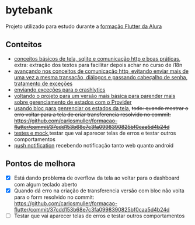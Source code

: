 # bytebank
Projeto utilizado para estudo durante a [formação Flutter da Alura]([https://www.alura.com.br/formacao-flutter](http://web.archive.org/web/20220528221851/https://www.alura.com.br/formacao-flutter))

## Conteitos

- [conceitos básicos de tela, sqlite e comunicação http e boas práticas](https://github.com/carlosmuller/formacao-flutter/compare/9568db2b4e8f639ac80eb90c434063049460e95d..3e4550b38b850be8de204f98da80d2af3db51150), extra: extração dos textos para facilitar depois achar no curso de i18n
- [avançando nos conceitos de comunicação http, evitando enviar mais de uma vez a mesma transação, diálogos e passando cabeçalho de senha, tratamento de exceções](https://github.com/carlosmuller/formacao-flutter/compare/v1.3-flutter-web-api...v1.4-flutter-comunicacao-http)
- [enviando exceções para o crashlytics](https://github.com/carlosmuller/formacao-flutter/compare/v1.4-flutter-comunicacao-http...v1.5-flutter-firebase-crashlytics-relatorios-tempo-real)
- [voltando o projeto para um versão mais básica para parender mais sobre gerenciamento de estados com o Provider](https://github.com/carlosmuller/formacao-flutter/releases/tag/v1.6-flutter-gerenciamento-estados-provider)
- [usando bloc para genrenciar os estados da tela](https://github.com/carlosmuller/formacao-flutter/compare/v1.6-flutter-gerenciamento-estados-provider...v1.7-flutter-bloc), ~~todo: quando mostrar o erro voltar para a tela de criar transferencia resolvido no commit: https://github.com/carlosmuller/formacao-flutter/commit/37cdd153b68e7c3fa0998390825bf0caa5d4b24d~~
- [testes e mock](https://github.com/carlosmuller/formacao-flutter/compare/v1.7-flutter-bloc...v1.8-testes-widgets-flutter),testar que vai aparecer telas de erros e testar outros comportamentos
- [push notification](https://github.com/carlosmuller/formacao-flutter/pull/1) recebendo notificação tanto web quanto android
## Pontos de melhora
- [X] Está dando problema de overflow da tela ao voltar para o dashboard com algum teclado aberto
- [X] Quando dá erro na criação de transferencia versão com bloc não volta para o form resolvido no commit: https://github.com/carlosmuller/formacao-flutter/commit/37cdd153b68e7c3fa0998390825bf0caa5d4b24d
- [ ] Testar que vai aparecer telas de erros e testar outros comportamentos
